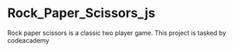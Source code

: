 # Rock_Paper_Scissors_js
Rock paper scissors is a classic two player game. This project is tasked by codeacademy

